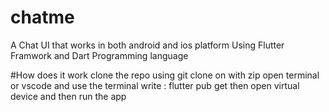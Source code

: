 # chatme

A Chat UI that works in both android and ios platform 
Using Flutter Framwork and Dart Programming language

#How does it work
clone the repo using git clone on  with zip
open terminal or vscode and use the terminal 
write :
flutter pub get
then open virtual device 
and then run the app 
